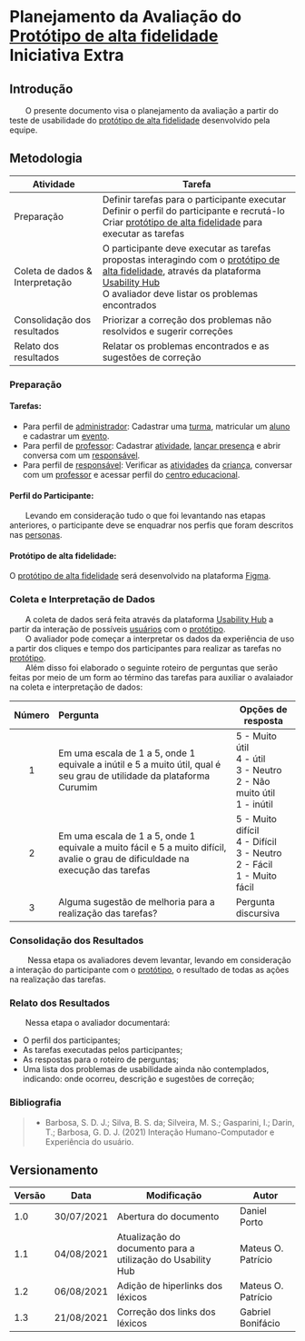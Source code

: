 # Planejamento da Avaliação do [Protótipo de alta fidelidade](../../requisitos/modelagem/lexicos/#lexico-prototipo-de-alta-fidelidade) <br> <span class="rotulo-extra">Iniciativa Extra</span>

## Introdução
&emsp;&emsp;O presente documento visa o planejamento da avaliação a partir do teste de usabilidade do [protótipo de alta fidelidade](../../requisitos/modelagem/lexicos/#lexico-prototipo-de-alta-fidelidade) desenvolvido pela equipe.

## Metodologia

| Atividade | Tarefa |
|--|--|
| Preparação |Definir tarefas para o participante executar<br> Definir o perfil do participante e recrutá-lo<br>Criar [protótipo de alta fidelidade](../../requisitos/modelagem/lexicos/#lexico-prototipo-de-alta-fidelidade) para executar as tarefas |
| Coleta de dados & Interpretação | O participante deve executar as tarefas propostas interagindo com o [protótipo de alta fidelidade](../../requisitos/modelagem/lexicos/#lexico-prototipo-de-alta-fidelidade), através da plataforma [Usability Hub](https://usabilityhub.com/)<br> O avaliador deve listar os problemas encontrados<br>|
| Consolidação dos resultados<br> | Priorizar a correção dos problemas não resolvidos e sugerir correções<br> |
| Relato dos resultados<br> | Relatar os problemas encontrados e as sugestões de correção<br> |

### Preparação

#### Tarefas:
- Para perfil de [administrador](../../requisitos/modelagem/lexicos/#lexico-administrador): Cadastrar uma [turma](../../requisitos/modelagem/lexicos/#lexico-turma), matricular um [aluno](../../requisitos/modelagem/lexicos/#lexico-aluno) e cadastrar um [evento](../../requisitos/modelagem/lexicos/#lexico-evento).
- Para perfil de [professor](../../requisitos/modelagem/lexicos/#lexico-professor): Cadastrar [atividade](../../requisitos/modelagem/lexicos/#lexico-atividade), [lançar presença](../../requisitos/modelagem/lexicos/#lexico-lancar-presenca) e abrir conversa com um [responsável](../../requisitos/modelagem/lexicos/#lexico-responsavel).
- Para perfil de [responsável](../../requisitos/modelagem/lexicos/#lexico-responsavel): Verificar as [atividades](../../requisitos/modelagem/lexicos/#lexico-atividade) da [criança](../../requisitos/modelagem/lexicos/#lexico-crianca), conversar com um [professor](../../requisitos/modelagem/lexicos/#lexico-professor) e acessar perfil do [centro educacional](../../requisitos/modelagem/lexicos/#lexico-centro-educacional).
  
#### Perfil do Participante:
&emsp;&emsp;Levando em consideração tudo o que foi levantando nas etapas anteriores, o participante deve se enquadrar nos perfis que foram descritos nas [personas](../requisitos/elicitacao/personas.md).

#### Protótipo de alta fidelidade:

O [protótipo de alta fidelidade](../../requisitos/modelagem/lexicos/#lexico-prototipo-de-alta-fidelidade) será desenvolvido na plataforma [Figma](https://www.figma.com/).



### Coleta e Interpretação de Dados
&emsp;&emsp;A coleta de dados será feita através da plataforma [Usability Hub](https://usabilityhub.com/) a partir da interação de possíveis [usuários](../../requisitos/modelagem/lexicos/#lexico-usuario) com o [protótipo](../../requisitos/modelagem/lexicos/#lexico-prototipo).<br>
&emsp;&emsp;O avaliador pode começar a interpretar os dados da experiência de uso a partir dos cliques e tempo dos participantes para realizar as tarefas no [protótipo](../../requisitos/modelagem/lexicos/#lexico-prototipo).<br>
&emsp;&emsp;Além disso foi elaborado o seguinte roteiro de perguntas que serão feitas por meio de um form ao término das tarefas para auxiliar o avalaiador na coleta e interpretação de dados:

| Número | Pergunta | Opções de resposta |
|:-:|:----------|-------------------|
| 1 | Em uma escala de 1 a 5, onde 1 equivale a inútil e 5 a muito útil, qual é seu grau de utilidade da plataforma Curumim | 5 - Muito útil <br>4 - útil<br>3 - Neutro <br>2 - Não muito útil<br>1 - inútil <br>|
| 2 | Em uma escala de 1 a 5, onde 1 equivale a muito fácil e 5 a muito difícil, avalie o grau de dificuldade na execução das tarefas | 5 - Muito difícil <br>4 - Difícil<br>3 - Neutro <br>2 - Fácil<br>1 - Muito fácil <br> |
| 3 | Alguma sugestão de melhoria para a realização das tarefas? | Pergunta discursiva |

### Consolidação dos Resultados
&emsp;&emsp; Nessa etapa os avaliadores devem levantar, levando em consideração a interação do participante com o [protótipo](../../requisitos/modelagem/lexicos/#lexico-prototipo), o resultado de todas as ações na realização das tarefas.

### Relato dos Resultados

&emsp;&emsp;Nessa etapa o avaliador documentará:

- O perfil dos participantes;
- As tarefas executadas pelos participantes;
- As respostas para o roteiro de perguntas;
- Uma lista dos problemas de usabilidade ainda não contemplados, indicando: onde ocorreu, descrição e sugestões de correção;

### Bibliografia
> - Barbosa, S. D. J.; Silva, B. S. da; Silveira, M. S.; Gasparini, I.; Darin, T.; Barbosa, G. D. J. (2021) Interação Humano-Computador e Experiência do usuário.

## Versionamento
| Versão | Data | Modificação | Autor |
|--|--|--|--|
|1.0|30/07/2021| Abertura do documento | Daniel Porto |
|1.1|04/08/2021| Atualização do documento para a utilização do Usability Hub | Mateus O. Patrício |
|1.2|06/08/2021| Adição de hiperlinks dos léxicos | Mateus O. Patrício |
|1.3|21/08/2021| Correção dos links dos léxicos | Gabriel Bonifácio |
